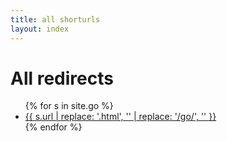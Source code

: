 ```yaml
---
title: all shorturls
layout: index
---
```

<h1>All redirects</h1>
<ul>
{% for s in site.go %}
    <li><a href="{{s.url | replace: '/go', 'go' }}">{{ s.url | replace: '.html', '' | replace: '/go/', '' }}</a></li>
{% endfor %}
</ul>
